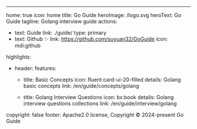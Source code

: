 ---
home: true
icon: home
title: Go Guide
heroImage: /logo.svg
heroText: Go Guide
tagline: Golang interview guide
actions:
  - text: Guide
    link: ./guide/
    type: primary
  - text: Github ✨
    link: https://github.com/suyuan32/GoGuide
    icon: mdi:github

highlights:
  - header: 
    features:

    - title: Basic Concepts
      icon: fluent:card-ui-20-filled
      details: Golang basic concepts
      link: /en/guide/concepts/golang

    - title: Golang Interview Questions
      icon: bx:book
      details: Golang interview questions collections
      link: /en/guide/interview/golang

copyright: false
footer: Apache2.0 license, Copyright © 2024-present Go Guide